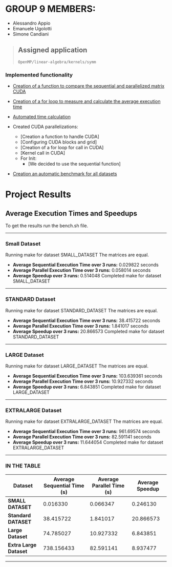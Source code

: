 # GROUP 9 MEMBERS:
- Alessandro Appio
- Emanuele Ugolotti
- Simone Candiani

> ## Assigned application
>
> `OpenMP/linear-algebra/kernels/symm`

### Implemented functionality
 - [Creation of a function to compare the sequential and parallelized matrix CUDA](https://github.com/alleappio/hpc_assignment_1/blob/7f3a465ae524391a9890ad755887fb72a265fcad/symm/symm.c#L144C1-L159C2)
 - [Creation of a for loop to measure and calculate the average execution time](https://github.com/alleappio/hpc_assignment_1/blob/b766f69a4e8b23e6035146eb8309045773cef766/symm/symm.c#L167C2-L169C45)
 - [Automated time calculation](https://github.com/alleappio/hpc_assignment_1/blob/7f3a465ae524391a9890ad755887fb72a265fcad/symm/symm.c#L234C1-L242C71)
 - Created CUDA parallelizations:
   * [Creation a function to handle CUDA]
   * [Configuring CUDA blocks and grid]
   * [Creation of a for loop for call in CUDA]
   * [Kernel call in CUDA]
   - For Init:
     * [We decided to use the sequential function]

- [Creation an automatic benchmark for all datasets](https://github.com/alleappio/hpc_assignment_1/blob/develop_candiani/symm/bench.sh)

# Project Results 
## Average Execution Times and Speedups
To get the results run the bench.sh file.

----------------------------------------
### Small Dataset
Running make for dataset SMALL_DATASET
The matrices are equal.

- **Average Sequential Execution Time over 3 runs:** 0.029822 seconds
- **Average Parallel Execution Time over 3 runs:** 0.058014 seconds
- **Average Speedup over 3 runs:** 0.514048
Completed make for dataset SMALL_DATASET
----------------------------------------
### STANDARD Dataset
Running make for dataset STANDARD_DATASET
The matrices are equal.

- **Average Sequential Execution Time over 3 runs:** 38.415722 seconds
- **Average Parallel Execution Time over 3 runs:** 1.841017 seconds
- **Average Speedup over 3 runs:** 20.866573
Completed make for dataset STANDARD_DATASET
----------------------------------------
### LARGE Dataset
Running make for dataset LARGE_DATASET
The matrices are equal.

- **Average Sequential Execution Time over 3 runs:** 103.639361 seconds
- **Average Parallel Execution Time over 3 runs:** 10.927332 seconds
- **Average Speedup over 3 runs:** 6.843851
Completed make for dataset LARGE_DATASET
----------------------------------------
### EXTRALARGE Dataset
Running make for dataset EXTRALARGE_DATASET
The matrices are equal.

- **Average Sequential Execution Time over 3 runs:** 961.69574 seconds
- **Average Parallel Execution Time over 3 runs:** 82.591141 seconds
- **Average Speedup over 3 runs:** 11.644054
Completed make for dataset EXTRALARGE_DATASET


---

### IN THE TABLE


| **Dataset**      | **Average Sequential Time (s)** | **Average Parallel Time (s)** | **Average Speedup** |
|-------------------|---------------------------------|--------------------------------|--------------------|
| **SMALL DATASET** | 0.016330                       | 0.066347                       | 0.246130          |
| **Standard DATASET** | 38.415722                      | 1.841017                      | 20.866573          |
| **Large Dataset** | 74.785027                      | 10.927332                      | 6.843851          |
| **Extra Large Dataset** | 738.156433                    | 82.591141                     | 8.937477          |

---
